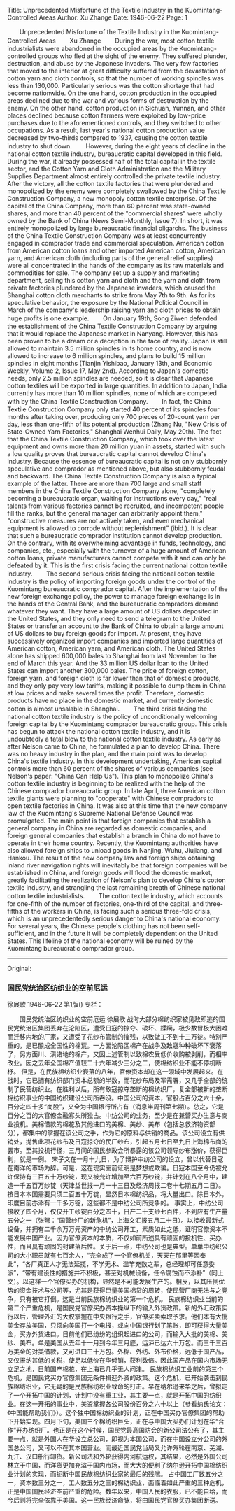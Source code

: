Title: Unprecedented Misfortune of the Textile Industry in the Kuomintang-Controlled Areas
Author: Xu Zhange
Date: 1946-06-22
Page: 1

　　Unprecedented Misfortune of the Textile Industry in the Kuomintang-Controlled Areas
　　Xu Zhange
　　During the war, most cotton textile industrialists were abandoned in the occupied areas by the Kuomintang-controlled groups who fled at the sight of the enemy. They suffered plunder, destruction, and abuse by the Japanese invaders. The very few factories that moved to the interior at great difficulty suffered from the devastation of cotton yarn and cloth controls, so that the number of working spindles was less than 130,000. Particularly serious was the cotton shortage that had become nationwide. On the one hand, cotton production in the occupied areas declined due to the war and various forms of destruction by the enemy. On the other hand, cotton production in Sichuan, Yunnan, and other places declined because cotton farmers were exploited by low-price purchases due to the aforementioned controls, and they switched to other occupations. As a result, last year's national cotton production value decreased by two-thirds compared to 1937, causing the cotton textile industry to shut down.
　　However, during the eight years of decline in the national cotton textile industry, bureaucratic capital developed in this field. During the war, it already possessed half of the total capital in the textile sector, and the Cotton Yarn and Cloth Administration and the Military Supplies Department almost entirely controlled the private textile industry. After the victory, all the cotton textile factories that were plundered and monopolized by the enemy were completely swallowed by the China Textile Construction Company, a new monopoly cotton textile enterprise. Of the capital of the China Company, more than 60 percent was state-owned shares, and more than 40 percent of the "commercial shares" were wholly owned by the Bank of China (News Semi-Monthly, Issue 7). In short, it was entirely monopolized by large bureaucratic financial oligarchs. The business of the China Textile Construction Company was at least concurrently engaged in comprador trade and commercial speculation. American cotton from American cotton loans and other imported American cotton, American yarn, and American cloth (including parts of the general relief supplies) were all concentrated in the hands of the company as its raw materials and commodities for sale. The company set up a supply and marketing department, selling this cotton yarn and cloth and the yarn and cloth from private factories plundered by the Japanese invaders, which caused the Shanghai cotton cloth merchants to strike from May 7th to 9th. As for its speculative behavior, the exposure by the National Political Council in March of the company's leadership raising yarn and cloth prices to obtain huge profits is one example.
　　On January 19th, Song Ziwen defended the establishment of the China Textile Construction Company by arguing that it would replace the Japanese market in Nanyang. However, this has been proven to be a dream or a deception in the face of reality. Japan is still allowed to maintain 3.5 million spindles in its home country, and is now allowed to increase to 6 million spindles, and plans to build 15 million spindles in eight months (Tianjin Yishibao, January 13th, and Economic Weekly, Volume 2, Issue 17, May 2nd). According to Japan's domestic needs, only 2.5 million spindles are needed, so it is clear that Japanese cotton textiles will be exported in large quantities. In addition to Japan, India currently has more than 10 million spindles, none of which are competed with by the China Textile Construction Company.
　　In fact, the China Textile Construction Company only started 40 percent of its spindles four months after taking over, producing only 700 pieces of 20-count yarn per day, less than one-fifth of its potential production (Zhang Nu, "New Crisis of State-Owned Yarn Factories," Shanghai Wenhui Daily, May 20th). The fact that the China Textile Construction Company, which took over the latest equipment and owns more than 20 million yuan in assets, started with such a low quality proves that bureaucratic capital cannot develop China's industry. Because the essence of bureaucratic capital is not only stubbornly speculative and comprador as mentioned above, but also stubbornly feudal and backward. The China Textile Construction Company is also a typical example of the latter. There are more than 700 large and small staff members in the China Textile Construction Company alone, "completely becoming a bureaucratic organ, waiting for instructions every day," "real talents from various factories cannot be recruited, and incompetent people fill the ranks, but the general manager can arbitrarily appoint them," "constructive measures are not actively taken, and even mechanical equipment is allowed to corrode without replenishment" (ibid.). It is clear that such a bureaucratic comprador institution cannot develop production. On the contrary, with its overwhelming advantage in funds, technology, and companies, etc., especially with the turnover of a huge amount of American cotton loans, private manufacturers cannot compete with it and can only be defeated by it. This is the first crisis facing the current national cotton textile industry.
　　The second serious crisis facing the national cotton textile industry is the policy of importing foreign goods under the control of the Kuomintang bureaucratic comprador capital. After the implementation of the new foreign exchange policy, the power to manage foreign exchange is in the hands of the Central Bank, and the bureaucratic compradors demand whatever they want. They have a large amount of US dollars deposited in the United States, and they only need to send a telegram to the United States or transfer an account to the Bank of China to obtain a large amount of US dollars to buy foreign goods for import. At present, they have successively organized import companies and imported large quantities of American cotton, American yarn, and American cloth. The United States alone has shipped 600,000 bales to Shanghai from last November to the end of March this year. And the 33 million US dollar loan to the United States can import another 300,000 bales. The price of foreign cotton, foreign yarn, and foreign cloth is far lower than that of domestic products, and they only pay very low tariffs, making it possible to dump them in China at low prices and make several times the profit. Therefore, domestic products have no place in the domestic market, and currently domestic cotton is almost unsalable in Shanghai.
　　The third crisis facing the national cotton textile industry is the policy of unconditionally welcoming foreign capital by the Kuomintang comprador bureaucratic group. This crisis has begun to attack the national cotton textile industry, and it is undoubtedly a fatal blow to the national cotton textile industry. As early as after Nelson came to China, he formulated a plan to develop China. There was no heavy industry in the plan, and the main point was to develop China's textile industry. In this development undertaking, American capital controls more than 60 percent of the shares of various companies (see Nelson's paper: "China Can Help Us"). This plan to monopolize China's cotton textile industry is beginning to be realized with the help of the Chinese comprador bureaucratic group. In late April, three American cotton textile giants were planning to "cooperate" with Chinese compradors to open textile factories in China. It was also at this time that the new company law of the Kuomintang's Supreme National Defense Council was promulgated. The main point is that foreign companies that establish a general company in China are regarded as domestic companies, and foreign general companies that establish a branch in China do not have to operate in their home country. Recently, the Kuomintang authorities have also allowed foreign ships to unload goods in Nanjing, Wuhu, Jiujiang, and Hankou. The result of the new company law and foreign ships obtaining inland river navigation rights will inevitably be that foreign companies will be established in China, and foreign goods will flood the domestic market, greatly facilitating the realization of Nelson's plan to develop China's cotton textile industry, and strangling the last remaining breath of Chinese national cotton textile industrialists.
　　The cotton textile industry, which accounts for one-fifth of the number of factories, one-third of the capital, and three-fifths of the workers in China, is facing such a serious three-fold crisis, which is an unprecedentedly serious danger to China's national economy. For several years, the Chinese people's clothing has not been self-sufficient, and in the future it will be completely dependent on the United States. This lifeline of the national economy will be ruined by the Kuomintang bureaucratic comprador group.



<hr /> 

Original: 


### 国民党统治区纺织业的空前厄运
徐展歌
1946-06-22
第1版()
专栏：

　　国民党统治区纺织业的空前厄运
    徐展歌
    战时大部分棉纺织家被见敌即逃的国民党统治区集团丢弃在沦陷区，遭受日寇的掠夺、破坏、蹂躏，极少数冒极大困难而迁移内地的厂家，又遭受了花纱布管制的摧残，以致做工不到十三万锭。特别严重的，是已酿成全国性的棉荒。一方面沦陷区棉产在战争及敌寇种种破坏下衰落了，另方面川、滇诸地的棉产，又因上述管制以致棉农受低价收购被剥削，而相率改业。因之去年全国棉产值较二十六年减少三分之二，使棉纺织业不能不停机断杼。
    但是，在民族棉纺织业衰落的八年，官僚资本却在这一领域中发展起来。在战时，它已拥有纺织部门资本总额的半数，而花纱布局及军需署，又几乎全部的统制了民营纺织业。在胜利以后，所有敌寇掠夺垄断的棉纺织厂，复全部被新的垄断棉纺织事业的中国纺织建设公司所吞没。中国公司的资本，官股占百分之六十余，百分之四十多“商股”，又全为中国银行所占有（消息半周刊第七期）。总之，它是百分之百的大官僚金融寡头所独占。中纺公司的业务，至少是在兼营买办生意与商业投机。美棉借款的棉花及其他进口的美棉、美纱、美布（包括总救济物资部分），都集中的掌握在该公司之手，作为它的原料与供销的商品。该公司设立有供销处，抛售此项花纱布及日寇掠夺的民厂纱布，引起五月七日至九日上海棉布商的罢市。至其投机行径，三月间的国民参政会所暴露的该公司领导纱布涨价，获得巨利，就是一例。
    宋子文在一月十九日，为了辩护中纺公司的设立，曾以代替日寇在南洋的市场为辞。可是，这在现实面前证明是梦想或欺骗。日寇本国至今仍被允许保持有三百五十万纱锭，现又被允许增加至六百万纱锭，并计划在八个月中，建造一千五百万纱锭（天津益世报一月一十三日及经济周报二卷十七期五月二日）。按日本本国需要只须二百五十万锭，显然日本棉纺织品，将大量出口。除日本外，印度目前亦添有一千多万锭，这些都不是中纺公司所竞争的。
    事实上，中纺公司接收了四个月，仅仅开工纱锭百分之四十，日产二十支纱七百件，不到应有生产量五分之一（张弩：“国营纱厂的新危机”，上海文汇报五月二十日）。以接收最新式设备，并拥有二千余万万元资产的中纺公司开工，素质如此之低，证明官僚资本不能发展中国产业。因为官僚资本的本质，不仅如前所述具有顽固的投机性、买办性，而且具有顽固的封建落后性。关于后一点，中纺公司也是典型。单单中纺织公司的大小职员就有七百余人，“完全成了一个官僚机关，天天在那里等因奉此”，“各厂真正人才无法延揽，不学无术、滥竿充数之辈，总经理却可任意委派”，“带有建设性的措施并不积极，甚至对机械设备，任令腐蚀而不添补”（同上文）。以这样一个官僚买办的机构，显然是不可能发展生产的。相反，以其压倒优势的资金技术与公司等，尤其是获得巨量美国棉贷的周转，使民营厂商无法与之竞争，只有被它打倒。这是当前民族棉纺织业的第一个危机。
    民族棉纺织业当前的第二个严重危机，是国民党官僚买办资本操纵下的输入外货政策。新的外汇政策实行以后，管理外汇的大权掌握在中央银行之手，官僚买卖索取予求。他们本有大批美金存放美国，只须向美国打一个电报，或向中国银行划了笔账，即可获得大量美金，买办外货进口。目前他们已纷纷的组织起进口的公司，而输入大批的美棉、美纱、美布。单是美国从去年十一月到今年三月底，运沪已达六十万包。而三千三百万美金的对美借款，又可进口三十万包。外棉、外纺、外布价格，远低于国产品，又仅报纳甚低的关税，使足以低价在华倾销，获利数倍。因此国产品在国内市场无立足之地，目前国产棉花，在上海已几乎无人问津。
    民族棉纺织工业前的第三个危机，是国民党买办官僚集团无条件揖迎外资的政策。这个危机，已开始袭击到民族棉纺织业，它无疑的是民族棉纺织业致命的打击。早在纳尔逊来华之后，曾拟定了一个开拓中国的计划，计划中没有重工业，其主要一点，就是开拓中国的纺织业。在这一开拓的事业中，美资掌握各公司股份百分之六十以上（参看纳氏论文：《中国能帮助我们》）。这个独中国棉纺织业的计划，正在中国买办官僚集团的帮助下开始实现。四月下旬，美国三个棉纺织巨头，正在与中国大买办们计划在华“合作”开办纺织厂。也正是在这个时候，国民党最高国防会的新公司法公布了，其主要一点，就是外国人在华设立总公司，即视为本国公司，而在中国设立分公司的外国总公司，又可以不在其本国营业。而最近国民党当局又允许外轮在南京、芜湖、九江、汉口船行卸货。新公司法和外轮获得内河航运权，其结果，必然是外国公司林立于中国，而洋货更加充溢于国内市场，而大大的便利了纳尔逊开拓中国棉纺织业计划的实现，而扼断中国民族棉纺织业家的最后的残喘。
    占中国工厂数五分之一，资本数三分之一，工人数五分之三的棉纺织业，面临着如此严重的三种危机，正是中国国民经济空前严重的危险。数年以来，中国人民的衣服，已不能自给，而今后则将完全依靠于美国。这一民族经济命脉，将由国民党官僚买办集团断送。
